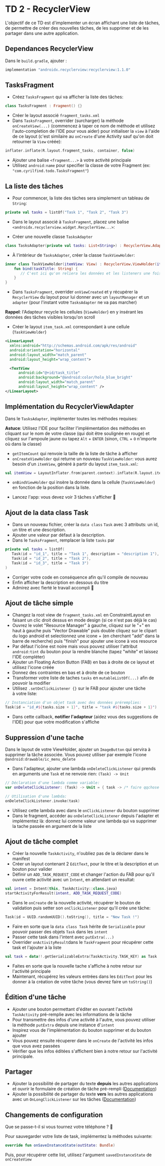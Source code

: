 # TD 2 - RecyclerView

L'objectif de ce TD est d'implementer un écran affichant une liste de tâches, de permettre de créer des nouvelles tâches, de les supprimer et de les partager dans une autre application.

## Dependances RecyclerView
Dans le `build.gradle`, ajouter :

```groovy
implementation "androidx.recyclerview:recyclerview:1.1.0"
```

## TasksFragment
- Créez `TasksFragment` qui va afficher la liste des tâches:

```kotlin
class TasksFragment : Fragment() {}
```
- Créer le layout associé `fragment_tasks.xml`
- Dans `TasksFragment`, overrider (surcharger) la méthode `onCreateView(...)` (commencez à taper ce nom de méthode et utilisez l'auto-completion de l'IDE pour vous aider) pour initialiser la `view` à l'aide de ce layout (c'est similaire au `onCreate` d'une Activity sauf qu'on doit retourner la `View` créée):

```kotlin
inflater.inflate(R.layout.fragment_tasks, container, false)
```
- Ajouter une balise `<fragment...>` à votre activité principale
- Utilisez `android:name` pour specifier la classe de votre Fragment (ex: `"com.cyrilfind.todo.TasksFragment"`)

## La liste des tâches

- Pour commencer, la liste des tâches sera simplement un tableau de `String`:

```kotlin
private val tasks = listOf("Task 1", "Task 2", "Task 3")
```

- Dans le layout associé à `TasksFragment`, placez une balise `<androidx.recyclerview.widget.RecyclerView...>`:

- Créer une nouvelle classe `TasksAdapter`

```kotlin
class TasksAdapter(private val tasks: List<String>) : RecyclerView.Adapter<TaskViewHolder>() {}
```

- À l'intérieur de `TasksAdapter`, créer la classe `TaskViewHolder`:

```kotlin
inner class TaskViewHolder(itemView: View) : RecyclerView.ViewHolder(itemView) {
	fun bind(taskTitle: String) {
	   // C'est ici qu'on reliera les données et les listeners une fois l'adapteur implémenté
	}
}
```

- Dans `TasksFragment`, overrider `onViewCreated` et y récupérer la `RecyclerView` du layout pour lui donner avec un `layoutManager` et un `adapter` (pour l'instant votre `TasksAdapter` ne va pas marcher)

**Rappel**: l'Adapteur recycle les cellules (`ViewHolder`) en y insérant les données des tâches visibles lorsqu'on scroll


- Créer le layout `item_task.xml` correspondant à une cellule (`TaskViewHolder`)

```xml
<LinearLayout 
  xmlns:android="http://schemas.android.com/apk/res/android"
  android:orientation="horizontal" 
  android:layout_width="match_parent"
  android:layout_height="wrap_content">

  <TextView
      android:id="@+id/task_title"
      android:background="@android:color/holo_blue_bright"
      android:layout_width="match_parent"
      android:layout_height="wrap_content" />
</LinearLayout>
```

## Implémentation du RecyclerViewAdapter

Dans le `TasksAdapter`, implémenter toutes les méthodes requises:

**Astuce**: Utilisez l'IDE pour faciliter l'implémentation des méthodes en cliquant sur le nom de votre classe (qui doit être soulignée en rouge) et cliquez sur l'ampoule jaune ou tapez `Alt` + `ENTER` (sinon, `CTRL` + `O` n'importe où dans la classe)

- `getItemCount` qui renvoie la taille de la liste de tâche à afficher
- `onCreateViewHolder` qui returne un nouveau `TaskViewHolder`: vous aurez besoin d'un `itemView`, généré à partir du layout `item_task.xml`: 

```kotlin
val itemView = LayoutInflater.from(parent.context).inflate(R.layout.item_task, parent, false)
```

- `onBindViewHolder` qui insère la donnée dans la cellule (`TaskViewHolder`) en fonction de la position dans la liste.

- Lancez l'app: vous devez voir 3 tâches s'afficher 👏

## Ajout de la data class Task

- Dans un nouveau fichier, créer la `data class` `Task` avec 3 attributs: un id, un titre et une description. 
- Ajouter une valeur par défaut à la description.
- Dans le `TasksFragment`, remplacer la liste `tasks` par

 ```kotlin       
private val tasks = listOf(
	Task(id = "id_1", title = "Task 1", description = "description 1"), 
	Task(id = "id_2", title = "Task 2"), 
	Task(id = "id_3", title = "Task 3")
)
```

- Corriger votre code en conséquence afin qu'il compile de nouveau
- Enfin afficher la description en dessous du titre
- Admirez avec fierté le travail accompli 🤩


## Ajout de tâche simple

- Changez la root view de `fragment_tasks.xml` en ConstraintLayout en faisant un clic droit dessus en mode design (si ce n'est pas déjà le cas)
- Ouvrez le volet "Resource Manager" à gauche, cliquez sur le "+" en haut à gauche puis "Vector Drawable" puis double cliquez sur le clipart du logo android et selectionnez une icone + (en cherchant "add" dans la barre de recherche) puis "finish" pour ajouter une icone à vos resource
- Par défaut l'icône est noire mais vous pouvez utiliser l'attribut `android:tint` du bouton pour la rendre blanche (tapez "white" et laissez l'IDE compléter)
- Ajouter un Floating Action Button (FAB) en bas à droite de ce layout et utilisez l'icone créée 
- Donnez des contraintes en bas et à droite de ce bouton
- Transformer votre liste de taches `tasks` en `mutableListOf(...)` afin de pouvoir la modifier 
- Utilisez `.setOnClickListener {}` sur le FAB pour ajouter une tâche à votre liste:

```kotlin
// Instanciation d'un objet task avec des données préremplies:
Task(id = "id_#${tasks.size + 1}", title = "task #${tasks.size + 1}")
```

- Dans cette callback, **notifier l'adapteur** (aidez vous des suggestions de l'IDE) pour que votre modification s'affiche


## Suppression d'une tache

Dans le layout de votre ViewHolder, ajouter un `ImageButton` qui servira à supprimer la tâche associée. Vous pouvez utiliser par exemple l'icone `@android:drawable/ic_menu_delete`

- Dans l'adapteur, ajouter une lambda `onDeleteClickListener` qui prends en arguments une `Task` et ne renvoie rien: `(Task) -> Unit`

```kotlin
// Déclaration d'une lambda comme variable:
var onDeleteClickListener: (Task) -> Unit = { task -> /* faire qqchose */ }

// Utilisation d'une lambda:
onDeleteClickListener.invoke(task)
```

- Utilisez cette lambda avec dans le `onClickListener` du bouton supprimer
- Dans le fragment, accéder au `onDeleteClickListener` depuis l'adapter et implémentez là: donnez lui comme valeur une lambda qui va supprimer la tache passée en argument de la liste 


## Ajout de tâche complet

- Créer la nouvelle `TaskActivity`, n'oubliez pas de la déclarer dans le manifest
- Créer un layout contenant 2 `EditText`, pour le titre et la description et un bouton pour valider
- Définir un `ADD_TASK_REQUEST_CODE` et changer l'action du FAB pour qu'il ouvre cette activité avec un `Intent`, en attendant un resultat:
 
```kotlin
val intent = Intent(this, TaskActivity::class.java)
startActivityForResult(intent, ADD_TASK_REQUEST_CODE)
```

- Dans le `onCreate` de la nouvelle activité, récupérer le bouton de validation puis setter son `onClickListener` pour qu'il crée une tâche:

```kotlin
Task(id = UUID.randomUUID().toString(), title = "New Task !")
```

- Faire en sorte que la `data class Task` hérite de `Serializable` pour pouvoir passer des objets `Task` dans les `intent`
- Passer cette task dans l'intent avec `putExtra(...)`
- Overrider `onActivityResult`dans le `TaskFragment` pour récupérer cette task et l'ajouter à la liste

```kotlin
val task = data!!.getSerializableExtra(TaskActivity.TASK_KEY) as Task 
```

- Faites en sorte que la nouvelle tache s'affiche à notre retour sur l'activité principale
- Maintenant, récupérez les valeurs entrées dans les `EditText` pour les donner à la création de votre tâche (vous devrez faire un `toString()`)

## Édition d'une tâche

- Ajouter une bouton permettant d'éditer en ouvrant l'activité `TaskActivity` pré-remplie avec les informations de la tâche
- Pour transmettre des infos d'une activité à l'autre, vous pouvez utiliser la méthode `putExtra` depuis une instance d'`intent`
- Inspirez vous de l'implémentation du bouton supprimer et du bouton ajouter
- Vous pouvez ensuite récuperer dans le `onCreate` de l'activité les infos que vous avez passées
- Vérifier que les infos éditées s'affichent bien à notre retour sur l'activité principale.

## Partager

- Ajouter la possibilité de partager du texte **depuis** les autres applications et ouvrir le formulaire de création de tâche pré-rempli ([Documentation][1])
- Ajouter la possibilité de partager du texte **vers** les autres applications avec un `OnLongClickListener` sur les tâches ([Documentation][2])


## Changements de configuration

Que se passe-t-il si vous tournez votre téléphone ? 🤔

Pour sauvegarder votre liste de task, implémentez la méthodes suivante:

```kotlin
override fun onSaveInstanceState(outState: Bundle)
```

Puis, pour récupérer cette list, utilisez l'argument `savedInstanceState` de `onCreateView`


[1]: https://developer.android.com/training/sharing/receive

[2]: https://developer.android.com/training/sharing/send
